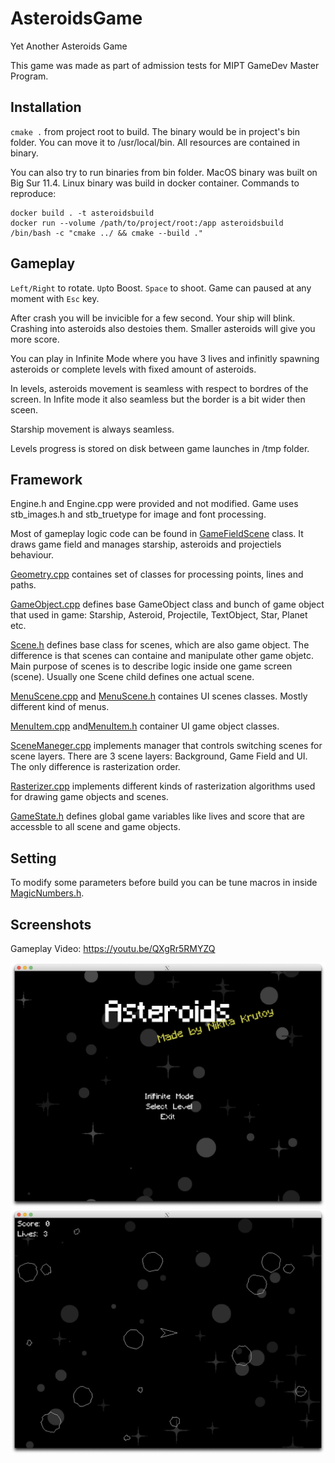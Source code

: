 # AsteroidsGame
Yet Another Asteroids Game

This game was made as part of admission tests for MIPT GameDev Master Program.

## Installation
`cmake .` from project root to build. The binary would be in project's bin folder. You can move it to /usr/local/bin. All resources are contained in binary.

You can also try to run binaries from bin folder. MacOS binary was built on Big Sur 11.4. Linux binary was build in docker container. Commands to reproduce:

```
docker build . -t asteroidsbuild 
docker run --volume /path/to/project/root:/app asteroidsbuild /bin/bash -c "cmake ../ && cmake --build ."
```

## Gameplay
`Left/Right` to rotate. `Up`to Boost. `Space` to shoot. Game can paused at any moment with `Esc` key.

After crash you will be invicible for a few second. Your ship will blink. Crashing into asteroids also destoies them.
Smaller asteroids will give you more score.

You can play in Infinite Mode where you have 3 lives and infinitly spawning asteroids or complete levels with fixed amount of asteroids.

In levels, asteroids movement is seamless with respect to bordres of the screen. In Infite mode it also seamless but the border is a bit wider then sceen.

Starship movement is always seamless.

Levels progress is stored on disk between game launches in /tmp folder.


## Framework
Engine.h and Engine.cpp were provided and not modified.
Game uses stb_images.h and stb_truetype for image and font processing.

Most of gameplay logic code can be found in [GameFieldScene](/src/GameFieldScene.cpp) class. It draws game field and manages starship, asteroids and projectiels behaviour.

[Geometry.cpp](/src/Geometry.cpp) containes set of classes for processing points, lines and paths.

[GameObject.cpp](/src/GameObject.cpp) defines base GameObject class and bunch of game object that used in game: Starship, Asteroid, Projectile, TextObject, Star, Planet etc.

[Scene.h](/src/Scene.h) defines base class for scenes, which are also game object. The difference is that scenes can containe and manipulate other game objetc. Main purpose of scenes is to describe logic inside one game screen (scene). Usually one Scene child defines one actual scene.

[MenuScene.cpp](/src/MenuScene.cpp) and [MenuScene.h](/src/MenuScene.h) containes UI scenes classes. Mostly different kind of menus.

[MenuItem.cpp](/src/MenuItem.cpp) and[MenuItem.h](/src/MenuItem.h) container UI game object classes.

[SceneManeger.cpp](/src/SceneManager.cpp) implements manager that controls switching scenes for scene layers. There are 3 scene layers: Background, Game Field and UI. The only difference is rasterization order.

[Rasterizer.cpp](/src/Rasterizer.cpp) implements different kinds of rasterization algorithms used for drawing game objects and scenes.

[GameState.h](/src/GameState.h) defines global game variables like lives and score that are accessble to all scene and game objects.

## Setting

To modify some parameters before build you can be tune macros in inside [MagicNumbers.h](/src/MagicNumbers.h).



## Screenshots
Gameplay Video: https://youtu.be/QXgRr5RMYZQ

![Title Screen](/resources/images/screenshot1.png?raw=true "Title Screen")
![Game Field](/resources/images/screenshot2.png?raw=true "Game Field")
